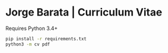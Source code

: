 # Jorge Barata | Curriculum Vitae

Requires Python 3.4+

```bash
pip install -r requirements.txt
python3 -m cv pdf
```
